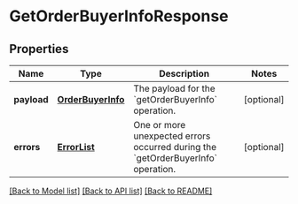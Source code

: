 # GetOrderBuyerInfoResponse

## Properties
Name | Type | Description | Notes
------------ | ------------- | ------------- | -------------
**payload** | [**OrderBuyerInfo**](OrderBuyerInfo.md) | The payload for the &#x60;getOrderBuyerInfo&#x60; operation. | [optional] 
**errors** | [**ErrorList**](ErrorList.md) | One or more unexpected errors occurred during the &#x60;getOrderBuyerInfo&#x60; operation. | [optional] 

[[Back to Model list]](../README.md#documentation-for-models) [[Back to API list]](../README.md#documentation-for-api-endpoints) [[Back to README]](../README.md)


